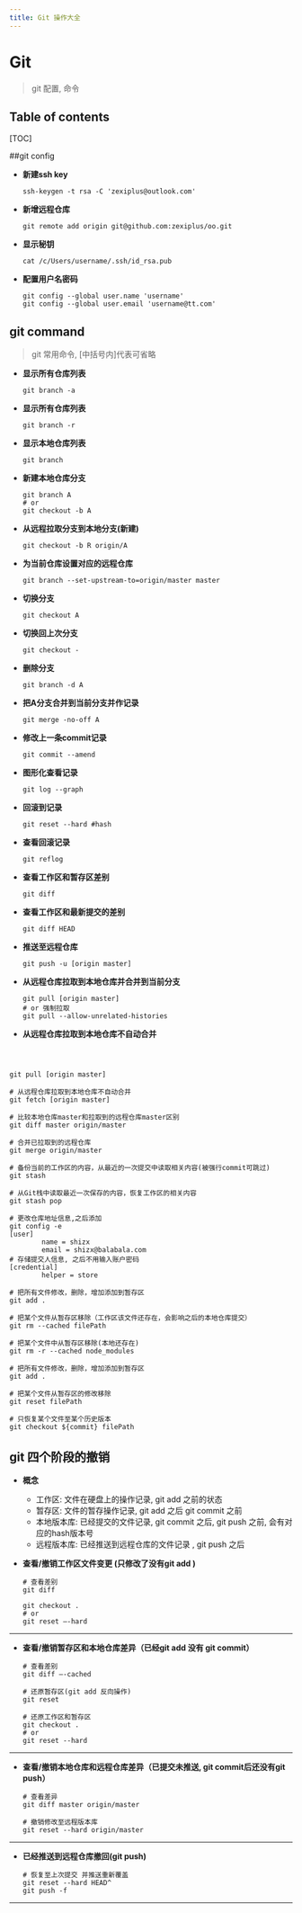 ```yaml
---
title: Git 操作大全
---
```


# Git

> git 配置, 命令



## Table of contents

[TOC]

##git config

* **新建ssh key**

  ```shell
  ssh-keygen -t rsa -C 'zexiplus@outlook.com'
  ```

* **新增远程仓库**

  ```shell
  git remote add origin git@github.com:zexiplus/oo.git
  ```

* **显示秘钥**

  ```shell
  cat /c/Users/username/.ssh/id_rsa.pub 
  ```

* **配置用户名密码**

  ```shell
  git config --global user.name 'username'
  git config --global user.email 'username@tt.com'
  ```



## git command

> git 常用命令, [中括号内]代表可省略

* **显示所有仓库列表**

  ```shell
  git branch -a
  ```

* **显示所有仓库列表**

  ```shell
  git branch -r
  ```

* **显示本地仓库列表**

  ```shell
  git branch
  ```

* **新建本地仓库分支**

  ```shell
  git branch A
  # or
  git checkout -b A
  ```

* **从远程拉取分支到本地分支(新建)**

  ```shell
  git checkout -b R origin/A
  ```

* **为当前仓库设置对应的远程仓库**

  ```shell
  git branch --set-upstream-to=origin/master master
  ```

* **切换分支**

  ```shell
  git checkout A
  ```

* **切换回上次分支**

  ```shell
  git checkout -
  ```

* **删除分支**

  ```shell
  git branch -d A
  ```

* **把A分支合并到当前分支并作记录**

  ```shell
  git merge -no-off A
  ```

* **修改上一条commit记录**

  ```shell
  git commit --amend
  ```

* **图形化查看记录**

  ```shell
  git log --graph
  ```

* **回滚到记录**

  ```shell
  git reset --hard #hash
  ```

* **查看回滚记录**

  ```shell
  git reflog
  ```

* **查看工作区和暂存区差别**

  ```shell
  git diff
  ```

* **查看工作区和最新提交的差别**

  ```shell
  git diff HEAD
  ```

* **推送至远程仓库**

  ```shell
  git push -u [origin master]
  ```

* **从远程仓库拉取到本地仓库并合并到当前分支**

  ```shell
  git pull [origin master]
  # or 强制拉取
  git pull --allow-unrelated-histories
  ```

* **从远程仓库拉取到本地仓库不自动合并**



```shell
                                                                               


git pull [origin master]                      

# 从远程仓库拉取到本地仓库不自动合并
git fetch [origin master]                     

# 比较本地仓库master和拉取到的远程仓库master区别
git diff master origin/master                 

# 合并已拉取到的远程仓库
git merge origin/master                       

# 备份当前的工作区的内容，从最近的一次提交中读取相关内容(被强行commit可跳过)
git stash             

# 从Git栈中读取最近一次保存的内容，恢复工作区的相关内容
git stash pop 	      

# 更改仓库地址信息,之后添加
git config -e         
[user]
        name = shizx	
        email = shizx@balabala.com
# 存储提交人信息, 之后不用输入账户密码
[credential]
		helper = store
		
# 把所有文件修改，删除，增加添加到暂存区
git add . 

# 把某个文件从暂存区移除（工作区该文件还存在，会影响之后的本地仓库提交）
git rm --cached filePath 

# 把某个文件中从暂存区移除(本地还存在)
git rm -r --cached node_modules

# 把所有文件修改，删除，增加添加到暂存区
git add . 

# 把某个文件从暂存区的修改移除
git reset filePath 

# 只恢复某个文件至某个历史版本
git checkout ${commit} filePath 
```



## git 四个阶段的撤销

* **概念**
  * 工作区: 文件在硬盘上的操作记录, git add 之前的状态
  * 暂存区: 文件的暂存操作记录, git add 之后 git commit 之前
  * 本地版本库: 已经提交的文件记录, git commit 之后, git push 之前, 会有对应的hash版本号
  * 远程版本库: 已经推送到远程仓库的文件记录 , git push 之后

* **查看/撤销工作区文件变更  (只修改了没有git add )**

  ```shell
  # 查看差别
  git diff
  
  git checkout . 
  # or
  git reset –-hard
  ```

------

* **查看/撤销暂存区和本地仓库差异（已经git add 没有 git commit）**

  ```shell
  # 查看差别
  git diff –-cached
  
  # 还原暂存区(git add 反向操作)
  git reset
  
  # 还原工作区和暂存区
  git checkout .
  # or
  git reset --hard
  ```

------

* **查看/撤销本地仓库和远程仓库差异（已提交未推送, git commit后还没有git push）**

  ```shell
  # 查看差异
  git diff master origin/master
  
  # 撤销修改至远程版本库
  git reset --hard origin/master
  ```



------

* **已经推送到远程仓库撤回(git push)**

  ```shell
  # 恢复至上次提交 并推送重新覆盖
  git reset --hard HEAD^
  git push -f
  ```

------







